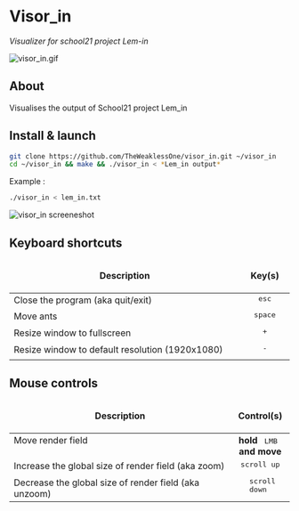 # Visor_in

*Visualizer for school21 project Lem-in*

![visor_in.gif](visor_in.gif)

## About
Visualises the output of School21 project Lem_in

## Install & launch
```bash
git clone https://github.com/TheWeaklessOne/visor_in.git ~/visor_in
cd ~/visor_in && make && ./visor_in < *Lem_in output*
```
Example :

```bash
./visor_in < lem_in.txt
```
![visor_in screeneshot](https://i.imgur.com/rRR27pb.png)
## Keyboard shortcuts

<table width="100%">
<thead>
<tr>
<td width="65%" height="60px" align="center" cellpadding="0">
<strong>Description</strong>
</td>
<td width="10%" align="center" cellpadding="0">
<span style="width:70px">&nbsp;</span><strong>Key(s)</strong><span style="width:50px">&nbsp;</span>
</td>
</tr>
</thead>
<tbody>
<tr>
<td valign="top" height="30px">Close the program (aka quit/exit)</td>
<td valign="top" align="center"><kbd>&nbsp;esc&nbsp;</kbd></td>
</tr>
<tr>
<td valign="top" height="30px">Move ants</td>
<td valign="top" align="center"><kbd>&nbsp;space&nbsp;</kbd></td>
</tr>
<tr>
<td valign="top" height="30px">Resize window to fullscreen</td>
<td valign="top" align="center"><kbd>&nbsp;+&nbsp;</kbd></td>
</tr>
<tr>
<td valign="top" height="30px">Resize window to default resolution (1920x1080)</td>
<td valign="top" align="center"><kbd>&nbsp;-&nbsp;</kbd></td>
</tr>
</tbody>
</table>

## Mouse controls

<table width="100%">
<thead>
<tr>
<td width="79%" height="60px" align="center" cellpadding="0">
<strong>Description</strong>
</td>
<td width="25%" align="center" cellpadding="0">
<span style="width:70px">&nbsp;</span><strong>Control(s)</strong><span style="width:50px">&nbsp;</span>
</td>
</tr>
</thead>
<tbody>
<tr>
<td valign="top" height="30px">Move render field</td>
<td valign="top" align="center"><b>hold</b> <kbd>&nbsp;LMB&nbsp;</kbd> <b>and move</b></td>
</tr>
<tr>
<td valign="top" height="30px">Increase the global size of render field (aka zoom)</td>
<td valign="top" align="center"><kbd>&nbsp;scroll up&nbsp;</kbd></td>
</tr>
<tr>
<td valign="top" height="30px">Decrease the global size of render field (aka unzoom)</td>
<td valign="top" align="center"><kbd>&nbsp;scroll down&nbsp;</kbd></td>
</tr>
</tbody>
</table>
